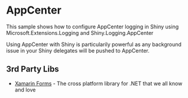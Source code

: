 # AppCenter

This sample shows how to configure AppCenter logging in Shiny using Microsoft.Extensions.Logging and Shiny.Logging.AppCenter

Using AppCenter with Shiny is particularily powerful as any background issue in your Shiny delegates will be pushed to AppCenter.

## 3rd Party Libs
* [Xamarin Forms](https://github.com/xamarin/xamarin.forms) - The cross platform library for .NET that we all know and love
